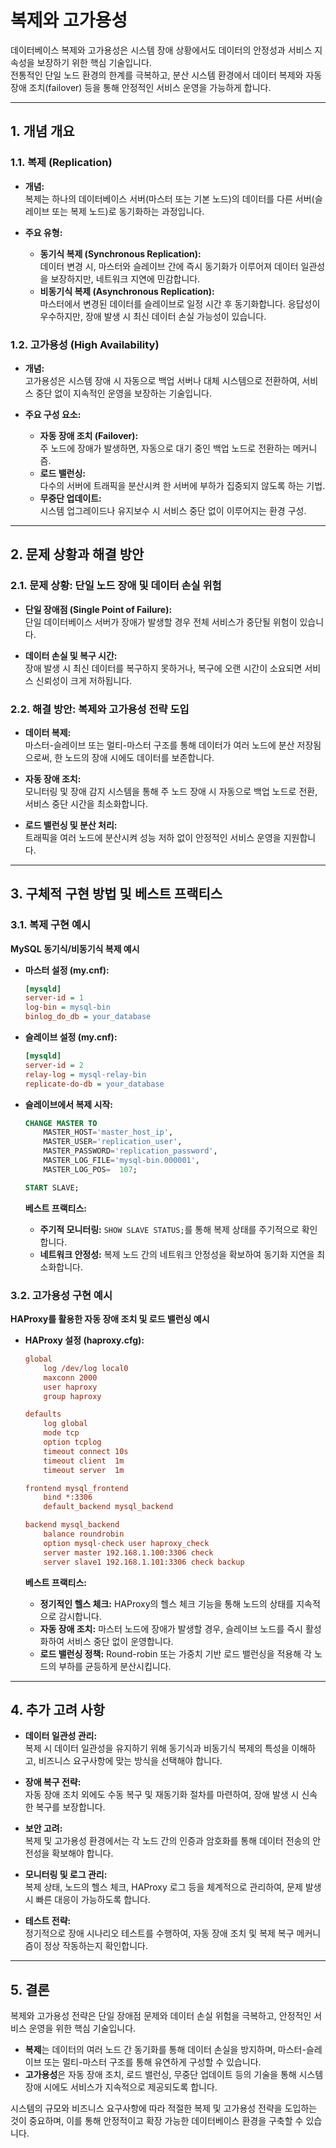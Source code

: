 # 복제와 고가용성

데이터베이스 복제와 고가용성은 시스템 장애 상황에서도 데이터의 안정성과 서비스 지속성을 보장하기 위한 핵심 기술입니다.  
전통적인 단일 노드 환경의 한계를 극복하고, 분산 시스템 환경에서 데이터 복제와 자동 장애 조치(failover) 등을 통해 안정적인 서비스 운영을 가능하게 합니다.

---

## 1. 개념 개요

### 1.1. 복제 (Replication)

- **개념:**  
  복제는 하나의 데이터베이스 서버(마스터 또는 기본 노드)의 데이터를 다른 서버(슬레이브 또는 복제 노드)로 동기화하는 과정입니다.
  
- **주요 유형:**  
  - **동기식 복제 (Synchronous Replication):**  
    데이터 변경 시, 마스터와 슬레이브 간에 즉시 동기화가 이루어져 데이터 일관성을 보장하지만, 네트워크 지연에 민감합니다.
  - **비동기식 복제 (Asynchronous Replication):**  
    마스터에서 변경된 데이터를 슬레이브로 일정 시간 후 동기화합니다. 응답성이 우수하지만, 장애 발생 시 최신 데이터 손실 가능성이 있습니다.

### 1.2. 고가용성 (High Availability)

- **개념:**  
  고가용성은 시스템 장애 시 자동으로 백업 서버나 대체 시스템으로 전환하여, 서비스 중단 없이 지속적인 운영을 보장하는 기술입니다.
  
- **주요 구성 요소:**  
  - **자동 장애 조치 (Failover):**  
    주 노드에 장애가 발생하면, 자동으로 대기 중인 백업 노드로 전환하는 메커니즘.
  - **로드 밸런싱:**  
    다수의 서버에 트래픽을 분산시켜 한 서버에 부하가 집중되지 않도록 하는 기법.
  - **무중단 업데이트:**  
    시스템 업그레이드나 유지보수 시 서비스 중단 없이 이루어지는 환경 구성.

---

## 2. 문제 상황과 해결 방안

### 2.1. 문제 상황: 단일 노드 장애 및 데이터 손실 위험

- **단일 장애점 (Single Point of Failure):**  
  단일 데이터베이스 서버가 장애가 발생할 경우 전체 서비스가 중단될 위험이 있습니다.
  
- **데이터 손실 및 복구 시간:**  
  장애 발생 시 최신 데이터를 복구하지 못하거나, 복구에 오랜 시간이 소요되면 서비스 신뢰성이 크게 저하됩니다.

### 2.2. 해결 방안: 복제와 고가용성 전략 도입

- **데이터 복제:**  
  마스터-슬레이브 또는 멀티-마스터 구조를 통해 데이터가 여러 노드에 분산 저장됨으로써, 한 노드의 장애 시에도 데이터를 보존합니다.
  
- **자동 장애 조치:**  
  모니터링 및 장애 감지 시스템을 통해 주 노드 장애 시 자동으로 백업 노드로 전환, 서비스 중단 시간을 최소화합니다.
  
- **로드 밸런싱 및 분산 처리:**  
  트래픽을 여러 노드에 분산시켜 성능 저하 없이 안정적인 서비스 운영을 지원합니다.

---

## 3. 구체적 구현 방법 및 베스트 프랙티스

### 3.1. 복제 구현 예시

**MySQL 동기식/비동기식 복제 예시**

- **마스터 설정 (my.cnf):**
  
  ```ini
  [mysqld]
  server-id = 1
  log-bin = mysql-bin
  binlog_do_db = your_database
  ```
  
- **슬레이브 설정 (my.cnf):**
  
  ```ini
  [mysqld]
  server-id = 2
  relay-log = mysql-relay-bin
  replicate-do-db = your_database
  ```
  
- **슬레이브에서 복제 시작:**
  
  ```sql
  CHANGE MASTER TO 
      MASTER_HOST='master_host_ip',
      MASTER_USER='replication_user',
      MASTER_PASSWORD='replication_password',
      MASTER_LOG_FILE='mysql-bin.000001',
      MASTER_LOG_POS=  107;
  
  START SLAVE;
  ```
  
  **베스트 프랙티스:**
  - **주기적 모니터링:** `SHOW SLAVE STATUS;`를 통해 복제 상태를 주기적으로 확인합니다.
  - **네트워크 안정성:** 복제 노드 간의 네트워크 안정성을 확보하여 동기화 지연을 최소화합니다.

### 3.2. 고가용성 구현 예시

**HAProxy를 활용한 자동 장애 조치 및 로드 밸런싱 예시**

- **HAProxy 설정 (haproxy.cfg):**

  ```ini
  global
      log /dev/log local0
      maxconn 2000
      user haproxy
      group haproxy

  defaults
      log global
      mode tcp
      option tcplog
      timeout connect 10s
      timeout client  1m
      timeout server  1m

  frontend mysql_frontend
      bind *:3306
      default_backend mysql_backend

  backend mysql_backend
      balance roundrobin
      option mysql-check user haproxy_check
      server master 192.168.1.100:3306 check
      server slave1 192.168.1.101:3306 check backup
  ```

  **베스트 프랙티스:**
  - **정기적인 헬스 체크:** HAProxy의 헬스 체크 기능을 통해 노드의 상태를 지속적으로 감시합니다.
  - **자동 장애 조치:** 마스터 노드에 장애가 발생할 경우, 슬레이브 노드를 즉시 활성화하여 서비스 중단 없이 운영합니다.
  - **로드 밸런싱 정책:** Round-robin 또는 가중치 기반 로드 밸런싱을 적용해 각 노드의 부하를 균등하게 분산시킵니다.

---

## 4. 추가 고려 사항

- **데이터 일관성 관리:**  
  복제 시 데이터 일관성을 유지하기 위해 동기식과 비동기식 복제의 특성을 이해하고, 비즈니스 요구사항에 맞는 방식을 선택해야 합니다.

- **장애 복구 전략:**  
  자동 장애 조치 외에도 수동 복구 및 재동기화 절차를 마련하여, 장애 발생 시 신속한 복구를 보장합니다.

- **보안 고려:**  
  복제 및 고가용성 환경에서는 각 노드 간의 인증과 암호화를 통해 데이터 전송의 안전성을 확보해야 합니다.

- **모니터링 및 로그 관리:**  
  복제 상태, 노드의 헬스 체크, HAProxy 로그 등을 체계적으로 관리하여, 문제 발생 시 빠른 대응이 가능하도록 합니다.

- **테스트 전략:**  
  정기적으로 장애 시나리오 테스트를 수행하여, 자동 장애 조치 및 복제 복구 메커니즘이 정상 작동하는지 확인합니다.

---

## 5. 결론

복제와 고가용성 전략은 단일 장애점 문제와 데이터 손실 위험을 극복하고, 안정적인 서비스 운영을 위한 핵심 기술입니다.

- **복제**는 데이터의 여러 노드 간 동기화를 통해 데이터 손실을 방지하며, 마스터-슬레이브 또는 멀티-마스터 구조를 통해 유연하게 구성할 수 있습니다.
- **고가용성**은 자동 장애 조치, 로드 밸런싱, 무중단 업데이트 등의 기술을 통해 시스템 장애 시에도 서비스가 지속적으로 제공되도록 합니다.

시스템의 규모와 비즈니스 요구사항에 따라 적절한 복제 및 고가용성 전략을 도입하는 것이 중요하며, 이를 통해 안정적이고 확장 가능한 데이터베이스 환경을 구축할 수 있습니다.